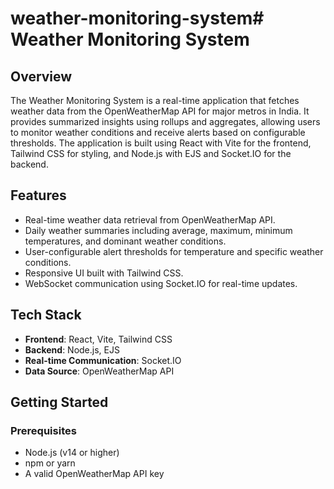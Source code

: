 # weather-monitoring-system# Weather Monitoring System

## Overview

The Weather Monitoring System is a real-time application that fetches weather data from the OpenWeatherMap API for major metros in India. It provides summarized insights using rollups and aggregates, allowing users to monitor weather conditions and receive alerts based on configurable thresholds. The application is built using React with Vite for the frontend, Tailwind CSS for styling, and Node.js with EJS and Socket.IO for the backend.

## Features

- Real-time weather data retrieval from OpenWeatherMap API.
- Daily weather summaries including average, maximum, minimum temperatures, and dominant weather conditions.
- User-configurable alert thresholds for temperature and specific weather conditions.
- Responsive UI built with Tailwind CSS.
- WebSocket communication using Socket.IO for real-time updates.

## Tech Stack

- **Frontend**: React, Vite, Tailwind CSS
- **Backend**: Node.js, EJS
- **Real-time Communication**: Socket.IO
- **Data Source**: OpenWeatherMap API

## Getting Started

### Prerequisites

- Node.js (v14 or higher)
- npm or yarn
- A valid OpenWeatherMap API key

